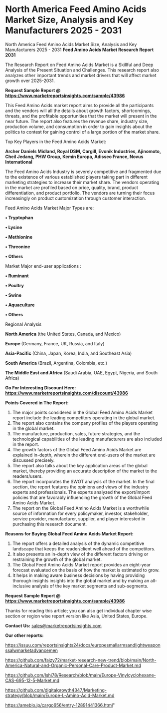 # North America Feed Amino Acids Market Size, Analysis and Key Manufacturers 2025 - 2031
North America Feed Amino Acids Market Size, Analysis and Key Manufacturers 2025 - 2031
<strong>Feed Amino Acids Market Research Report 2031</strong>

The Research Report on Feed Amino Acids Market is a Skillful and Deep Analysis of the Present Situation and Challenges. This research report also analyzes other important trends and market drivers that will affect market growth over 2025-2031.

<strong>Request Sample Report @ <a href=https://www.marketreportsinsights.com/sample/43986>https://www.marketreportsinsights.com/sample/43986</a></strong>

This Feed Amino Acids market report aims to provide all the participants and the vendors will all the details about growth factors, shortcomings, threats, and the profitable opportunities that the market will present in the near future. The report also features the revenue share, industry size, production volume, and consumption in order to gain insights about the politics to contest for gaining control of a large portion of the market share.

Top Key Players in the Feed Amino Acids Market:

<strong>Archer Daniels Midland, Royal DSM, Cargill, Evonik Industries, Ajinomoto, Cheil Jedang, PHW Group, Kemin Europa, Adisseo France, Novus International</strong>

The Feed Amino Acids Industry is severely competitive and fragmented due to the existence of various established players taking part in different marketing strategies to increase their market share. The vendors operating in the market are profiled based on price, quality, brand, product differentiation, and product portfolio. The vendors are turning their focus increasingly on product customization through customer interaction.

Feed Amino Acids Market Major Types are:

<strong>•  Tryptophan

•  Lysine

•  Methionine

•  Threonine

•  Others</strong>

Market Major end-user applications :

<strong>•  Ruminant

•  Poultry

•  Swine

•  Aquaculture

•  Others</strong>

Regional Analysis

</u><strong><b>North America</b></strong> (the United States, Canada, and Mexico)

<strong><b>Europe </b></strong>(Germany, France, UK, Russia, and Italy)

<strong><b>Asia-Pacific</b></strong> (China, Japan, Korea, India, and Southeast Asia)

<strong><b>South America</b></strong> (Brazil, Argentina, Colombia, etc.)

<strong><b>The Middle East and Africa</b></strong> (Saudi Arabia, UAE, Egypt, Nigeria, and South Africa)

<strong>Go For Interesting Discount Here: <a href=https://www.marketreportsinsights.com/discount/43986>https://www.marketreportsinsights.com/discount/43986</a></strong>

<strong>Points Covered in The Report:</strong>
<ol>
  <li>The major points considered in the Global Feed Amino Acids Market report include the leading competitors operating in the global market.</li>
  <li>The report also contains the company profiles of the players operating in the global market.</li>
  <li>The manufacture, production, sales, future strategies, and the technological capabilities of the leading manufacturers are also included in the report.</li>
  <li>The growth factors of the Global Feed Amino Acids Market are explained in-depth, wherein the different end-users of the market are discussed precisely.</li>
  <li>The report also talks about the key application areas of the global market, thereby providing an accurate description of the market to the readers/users.</li>
  <li>The report incorporates the SWOT analysis of the market. In the final section, the report features the opinions and views of the industry experts and professionals. The experts analyzed the export/import policies that are favorably influencing the growth of the Global Feed Amino Acids Market.</li>
  <li>The report on the Global Feed Amino Acids Market is a worthwhile source of information for every policymaker, investor, stakeholder, service provider, manufacturer, supplier, and player interested in purchasing this research document.</li>
</ol>
<strong>Reasons for Buying Global Feed Amino Acids Market Report:</strong>

<ol>
  <li>The report offers a detailed analysis of the dynamic competitive landscape that keeps the reader/client well ahead of the competitors.</li>
  <li>It also presents an in-depth view of the different factors driving or restraining the growth of the global market.</li>
  <li>The Global Feed Amino Acids Market report provides an eight-year forecast evaluated on the basis of how the market is estimated to grow.</li>
  <li>It helps in making aware business decisions by having providing thorough insights insights into the global market and by making an all-inclusive analysis of the key market segments and sub-segments.</li>
</ol>
<strong>Request Sample Report @ <a href=https://www.marketreportsinsights.com/sample/43986>https://www.marketreportsinsights.com/sample/43986</a></strong>


Thanks for reading this article; you can also get individual chapter wise section or region wise report version like Asia, United States, Europe.

<strong>Contact Us:</strong>
sales@marketreportsinsights.com

<strong>Our other reports:</strong>

<a href=https://issuu.com/reportsinsights24/docs/europesmallarmsandlightweaponssalwmarketadvancemen>https://issuu.com/reportsinsights24/docs/europesmallarmsandlightweaponssalwmarketadvancemen</a>

<a href=https://github.com/faizy72/market-research-new-trend/blob/main/North-America-Natural-and-Organic-Personal-Care-Product-Market.md>https://github.com/faizy72/market-research-new-trend/blob/main/North-America-Natural-and-Organic-Personal-Care-Product-Market.md</a>

<a href=https://github.com/Ishi78/Research/blob/main/Europe-Vinylcyclohexane-CAS-695-12-5-Market.md>https://github.com/Ishi78/Research/blob/main/Europe-Vinylcyclohexane-CAS-695-12-5-Market.md</a>

<a href=https://github.com/digitalgrowth4347/Marketing-strategy/blob/main/Europe-L-Amino-Acid-Market.md>https://github.com/digitalgrowth4347/Marketing-strategy/blob/main/Europe-L-Amino-Acid-Market.md</a>

<a href=https://ameblo.jp/cargo656/entry-12891441366.html>https://ameblo.jp/cargo656/entry-12891441366.html</a>"
